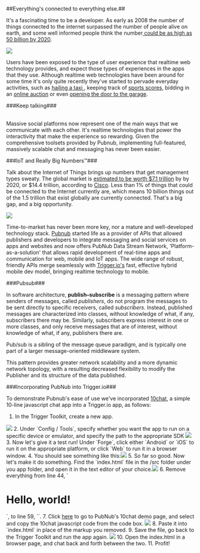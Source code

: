 ##Everything's connected to everything else.##

It's a fascinating time to be a developer. As early as 2008 the number of things connected to the internet surpassed the number of people alive on earth, and some well informed people think the number<a href="http://www.cisco.com/web/about/ac79/docs/innov/IoT_IBSG_0411FINAL.pdf"> could be as high as 50 billion by 2020</a>.

<img src="img/rtt.png">

 Users have been exposed to the type of user experience that realtime web technology provides, and expect those types of experiences in the apps that they use. Although realtime web technologies have been around for some time it's only quite recently they've started to pervade everyday activities, such as <a href="http://zoomy.co.nz/"> hailing a taxi </a>, keeping track of <a href="https://www.sportlobster.com/">sports scores</a>, bidding in an <a href="http://tophatter.com/">online auction</a> or even <a href="https://nest.com/">opening the door to the garage</a>. 


###Keep talking###

<br>
Massive social platforms now represent one of the main ways that we communicate with each other. It's realtime technologies that power the interactivity that make the experience so rewarding. Given the comprehensive toolsets provided by Pubnub, implementing full-featured, massively scalable chat and messaging has never been easier. 


###IoT and Really Big Numbers&trade;###

Talk about the Internet of Things brings up numbers that get management types sweaty. The global market is <a href="http://www.nerdgraph.com/rise-internet-things/">estimated to be worth $7.1 trillion</a> by by 2020, or $14.4 trillion, according to <a href="http://www.psfk.com/2014/03/internet-of-things-infographic.html">Cisco</a>. Less than 1% of things that could be connected to the Internet currently are, which means 10 billion things out of the 1.5 trillion that exist globally are currently connected. That's a big gap, and a big opportunity.

<img src="img/iot.jpg">

Time-to-market has never been more key, nor a mature and well-developed technology stack. <a href="https://www.pubnub.com/">Pubnub</a> started life as a provider of APIs that allowed publishers and developers to integrate messaging and social services on apps and websites and now offers PubNub Data Stream Network, 'Platform-as-a-solution' that allows rapid development of real-time apps and communication for web, mobile and IoT apps. The wide range of robust, friendly APIs merge seamlessly with <a href="https://trigger.io/">Trigger.io's</a> fast, effective hybrid mobile dev model, bringing realtime technology to mobile.

###Pubsub###


In software architecture, **publish–subscribe** is a messaging pattern where senders of messages, called *publishers*, do not program the messages to be sent directly to specific receivers, called *subscribers*. Instead, published messages are characterized into classes, without knowledge of what, if any, subscribers there may be. Similarly, subscribers express interest in one or more classes, and only receive messages that are of interest, without knowledge of what, if any, publishers there are.

Pub/sub is a sibling of the message queue paradigm, and is typically one part of a larger message-oriented middleware system. 

This pattern provides greater network scalability and a more dynamic network topology, with a resulting decreased flexibility to modify the Publisher and its structure of the data published.


###Incorporating PubNub into Trigger.io###

To demonstrate Pubnub's ease of use we've incorporated <a href="http://www.pubnub.com/developers/demos/10chat/">10chat</a>, a simple 10-line javascript chat app into a Trigger.io app, as follows:

1. In the Trigger Toolkit, create a new app.
 <img src="2.png">
2. Under `Config / Tools`, specify whether you want the app to run on a specific device or emulator, and specify the path to the appropriate SDK <img src="img/3.png">
3. Now let's give it a test run! Under `Forge`, click either `Android` or `iOS` to run it on the appropriate platform, or click `Web` to run it in a browser window.
4. You should see something like this:<img src="img/5.png">
5. So far so good. Now let's make it do something. Find the `index.html` file in the /src folder under you app folder, and open it in the text editor of your choice.<img src="img/6.png">
6. Remove everything from line 44, `<h1>Hello, world!</h1>`, to line 59, `</div>`.
7. Click <a href="http://www.pubnub.com/developers/demos/10chat/">here</a> to go to PubNub's 10chat demo page, and select and copy the 10chat javascript code from the code box. <img src="img/box.png">
8. Paste it into `index.html` in place of the markup you removed.
9. Save the file, go back to the Trigger Toolkit and run the app again. <img src="img/8.png">
10. Open the index.html in a browser page, and chat back and forth between the two.
11. Profit!